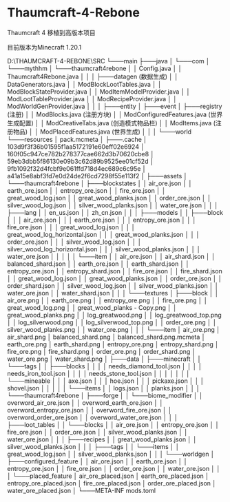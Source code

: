 # Thaumcraft-4-Rebone

Thaumcraft 4 移植到高版本项目

目前版本为Minecraft 1.20.1



D:\THAUMCRAFT-4-REBONE\SRC
└───main
    ├───java
    │   └───com
    │       └───mythhm
    │           └───thaumcraft4rebone
    │               │   Config.java
    │               │   Thaumcraft4Rebone.java
    │               │
    │               ├───datagen (数据生成)
    │               │       DataGenerators.java
    │               │       ModBlockLootTables.java
    │               │       ModBlockStateProvider.java
    │               │       ModItemModelProvider.java
    │               │       ModLootTableProvider.java
    │               │       ModRecipeProvider.java
    │               │       ModWorldGenProvider.java
    │               │
    │               ├───entity
    │               ├───event
    │               ├───registry (注册)
    │               │       ModBlocks.java (注册方块)
    │               │       ModConfiguredFeatures.java (世界生成配置)
    │               │       ModCreativeTabs.java (创造模式物品栏)
    │               │       ModItems.java (注册物品)
    │               │       ModPlacedFeatures.java (世界生成)
    │               │
    │               └───world
    └───resources
        │   pack.mcmeta
        │
        ├───.cache
        │       103d9f3f36b01595f1aa5172191e60eff02e6924
        │       160f05c947ce782b278377cae662d3b70620cbe8
        │       59eb3dbb5f86130e09b3c62d89b9525ee01cf52d
        │       9fb1092f32d4fcbf9e061ffd718d4ec689c6c95e
        │       a41a15e8abf3fd7e0d24de2f6cd7298f55e113f2
        │
        ├───assets
        │   └───thaumcraft4rebone
        │       ├───blockstates
        │       │       air_ore.json
        │       │       earth_ore.json
        │       │       entropy_ore.json
        │       │       fire_ore.json
        │       │       great_wood_log.json
        │       │       great_wood_planks.json
        │       │       order_ore.json
        │       │       silver_wood_log.json
        │       │       silver_wood_planks.json
        │       │       water_ore.json
        │       │
        │       ├───lang
        │       │       en_us.json
        │       │       zh_cn.json
        │       │
        │       ├───models
        │       │   ├───block
        │       │   │       air_ore.json
        │       │   │       earth_ore.json
        │       │   │       entropy_ore.json
        │       │   │       fire_ore.json
        │       │   │       great_wood_log.json
        │       │   │       great_wood_log_horizontal.json
        │       │   │       great_wood_planks.json
        │       │   │       order_ore.json
        │       │   │       silver_wood_log.json
        │       │   │       silver_wood_log_horizontal.json
        │       │   │       silver_wood_planks.json
        │       │   │       water_ore.json
        │       │   │
        │       │   └───item
        │       │           air_ore.json
        │       │           air_shard.json
        │       │           balanced_shard.json
        │       │           earth_ore.json
        │       │           earth_shard.json
        │       │           entropy_ore.json
        │       │           entropy_shard.json
        │       │           fire_ore.json
        │       │           fire_shard.json
        │       │           great_wood_log.json
        │       │           great_wood_planks.json
        │       │           order_ore.json
        │       │           order_shard.json
        │       │           silver_wood_log.json
        │       │           silver_wood_planks.json
        │       │           water_ore.json
        │       │           water_shard.json
        │       │
        │       └───textures
        │           ├───block
        │           │       air_ore.png
        │           │       earth_ore.png
        │           │       entropy_ore.png
        │           │       fire_ore.png
        │           │       great_wood_log.png
        │           │       great_wood_planks - Copy.png
        │           │       great_wood_planks.png
        │           │       log_greatwood.png
        │           │       log_greatwood_top.png
        │           │       log_silverwood.png
        │           │       log_silverwood_top.png
        │           │       order_ore.png
        │           │       silver_wood_planks.png
        │           │       water_ore.png
        │           │
        │           └───item
        │                   air_ore.png
        │                   air_shard.png
        │                   balanced_shard.png
        │                   balanced_shard.png.mcmeta
        │                   earth_ore.png
        │                   earth_shard.png
        │                   entropy_ore.png
        │                   entropy_shard.png
        │                   fire_ore.png
        │                   fire_shard.png
        │                   order_ore.png
        │                   order_shard.png
        │                   water_ore.png
        │                   water_shard.png
        │
        ├───data
        │   ├───minecraft
        │   │   └───tags
        │   │       ├───blocks
        │   │       │   │   needs_diamond_tool.json
        │   │       │   │   needs_iron_tool.json
        │   │       │   │   needs_stone_tool.json
        │   │       │   │
        │   │       │   └───mineable
        │   │       │           axe.json
        │   │       │           hoe.json
        │   │       │           pickaxe.json
        │   │       │           shovel.json
        │   │       │
        │   │       └───items
        │   │               logs.json
        │   │               planks.json
        │   │
        │   └───thaumcraft4rebone
        │       ├───forge
        │       │   └───biome_modifier
        │       │           overword_air_ore.json
        │       │           overword_earth_ore.json
        │       │           overword_entropy_ore.json
        │       │           overword_fire_ore.json
        │       │           overword_order_ore.json
        │       │           overword_water_ore.json
        │       │
        │       ├───loot_tables
        │       │   └───blocks
        │       │           air_ore.json
        │       │           entropy_ore.json
        │       │           fire_ore.json
        │       │           order_ore.json
        │       │           silver_wood_planks.json
        │       │           water_ore.json
        │       │
        │       ├───recipes
        │       │       great_wood_planks.json
        │       │       silver_wood_planks.json
        │       │
        │       ├───tags
        │       │   └───items
        │       │           great_wood_log.json
        │       │           silver_wood_planks.json
        │       │
        │       └───worldgen
        │           ├───configured_feature
        │           │       air_ore.json
        │           │       earth_ore.json
        │           │       entropy_ore.json
        │           │       fire_ore.json
        │           │       order_ore.json
        │           │       water_ore.json
        │           │
        │           └───placed_feature
        │                   air_ore_placed.json
        │                   earth_ore_placed.json
        │                   entropy_ore_placed.json
        │                   fire_ore_placed.json
        │                   order_ore_placed.json
        │                   water_ore_placed.json
        │
        └───META-INF
                mods.toml
